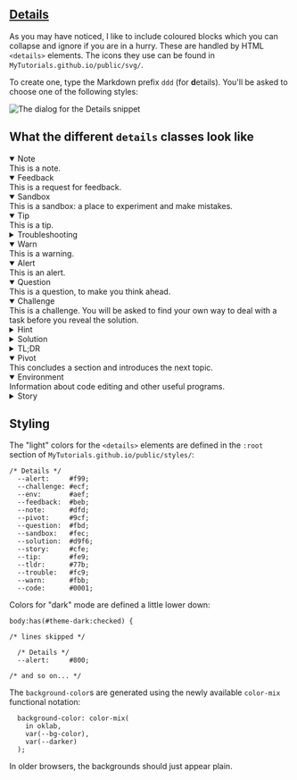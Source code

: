 <section
id="details"
aria-labelledby="details"
data-item="Details"
>
<h2><a href="#details">Details</a></h2>

As you may have noticed, I like to include coloured blocks which you can collapse and ignore if you are in a hurry. These are handled by HTML `<details>` elements. The icons they use can be found in `MyTutorials.github.io/public/svg/`.

To create one, type the Markdown prefix `ddd` (for **d**etails). You'll be asked to choose one of the following styles:

![The dialog for the Details snippet](images/Details.webp)


## What the different `details` classes look like

<details class="note" open>
<summary>Note</summary>
This is a note.

</details>

<details class="feedback" open>
<summary>Feedback</summary>
This is a request for feedback.

</details>

<details class="sandbox" open>
<summary>Sandbox</summary>
This is a sandbox: a place to experiment and make mistakes.

</details>

<details class="tip" open>
<summary>Tip</summary>
This is a tip.

</details>

<details class="trouble" >
<summary>Troubleshooting</summary>
Help with troubleshooting. Usually closed

</details>

</details>
<details class="warn" open>
<summary>Warn</summary>
This is a warning.

</details>

<details class="alert" open>
<summary>Alert</summary>
This is an alert.

</details>

<details class="question" open>
<summary>Question</summary>
This is a question, to make you think ahead.

</details>

<details class="challenge" open>
<summary>Challenge</summary>
This is a challenge. You will be asked to find your own way to deal with a task before you reveal the solution.

<details class="hint">
<summary>Hint</summary>
You'll find some clues about how to solve the challenge here.

</details>

<details class="solution">
<summary>Solution</summary>
You'll find the solution here.

</details>
</details>

<details class="tldr">
<summary>TL;DR</summary>
This is a deep dive into a topic. It's usually closed.

</details>

<details class="pivot" open>
<summary>Pivot</summary>
This concludes a section and introduces the next topic.

</details>

<details class="env" open>
<summary>Environment</summary>
Information about code editing and other useful programs.

</details>

<details class="story">
<summary>Story</summary>
A personal anecdote or business case study. Usually closed.

</details>

## Styling
The "light" colors for the `<details>` elements are defined in the `:root` section of `MyTutorials.github.io/public/styles/`:

```css-#49
/* Details */
  --alert:     #f99;
  --challenge: #ecf;
  --env:       #aef;
  --feedback:  #beb;
  --note:      #dfd;
  --pivot:     #9cf;
  --question:  #fbd;
  --sandbox:   #fec;
  --solution:  #d9f6;
  --story:     #cfe;
  --tip:       #fe9;
  --tldr:      #77b;
  --trouble:   #fc9;
  --warn:      #fbb;
  --code:      #0001;
```

Colors for "dark" mode are defined a little lower down:

```css-#99
body:has(#theme-dark:checked) {
```
```css-s
/* lines skipped */
```
```css-#111
  /* Details */
  --alert:     #800;
```
```css-s
/* and so on... */
```



The `background-color`s are generated using the newly available `color-mix` functional notation:

```css-#867
  background-color: color-mix(
    in oklab,
    var(--bg-color),
    var(--darker)
  );
```

In older browsers, the backgrounds should just appear plain.


</section>
